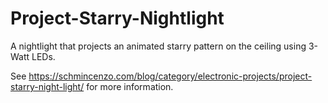 # Project-Starry-Nightlight
A nightlight that projects an animated starry pattern on the ceiling using 3-Watt LEDs.

See https://schmincenzo.com/blog/category/electronic-projects/project-starry-night-light/ for more information.
